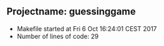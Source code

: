 ## Projectname: **guessinggame**
- Makefile started at Fri  6 Oct 16:24:01 CEST 2017
- Number of lines of code: 29  

